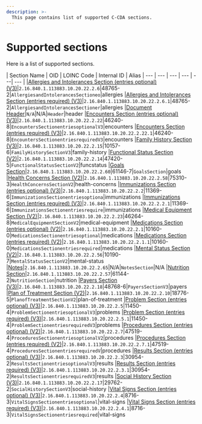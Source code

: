 ```yaml
---
description: >-
  This page contains list of supported C-CDA sections.
---
```


# Supported sections

Here is a list of supported sections.


| Section Name | OID | LOINC Code | Internal ID | Alias
| --- | --- | --- | --- | ---| --- |
|[Allergies and Intolerances Section (entries optional) (V3)](allergiesandintolerancessectioneo.md)|`2.16.840.1.113883.10.20.22.2.6`|48765-2|`AllergiesandIntolerancesSectioneo`|allergies
|[Allergies and Intolerances Section (entries required) (V3)](allergiesandintolerancessectioner.md)|`2.16.840.1.113883.10.20.22.2.6.1`|48765-2|`AllergiesandIntolerancesSectioner`|allergies
|[Document Header](header.md)|`N/A`|N/A|`Header`|header
|[Encounters Section (entries optional) (V3)](encounterssectionentriesoptionalv3.md)|`2.16.840.1.113883.10.20.22.2.22`|46240-8|`EncountersSectionentriesoptionalV3`|encounters
|[Encounters Section (entries required) (V3)](encounterssectionentriesrequiredv3.md)|`2.16.840.1.113883.10.20.22.2.22.1`|46240-8|`EncountersSectionentriesrequiredV3`|encounters
|[Family History Section (V3)](familyhistorysectionv3.md)|`2.16.840.1.113883.10.20.22.2.15`|10157-6|`FamilyHistorySectionV3`|family-history
|[Functional Status Section (V2)](functionalstatussectionv2.md)|`2.16.840.1.113883.10.20.22.2.14`|47420-5|`FunctionalStatusSectionV2`|funcstatus
|[Goals Section](goalssection.md)|`2.16.840.1.113883.10.20.22.2.60`|61146-7|`GoalsSection`|goals
|[Health Concerns Section (V2)](healthconcernssectionv2.md)|`2.16.840.1.113883.10.20.22.2.58`|75310-3|`HealthConcernsSectionV2`|health-concerns
|[Immunizations Section (entries optional) (V3)](immunizationssectionentriesoptiona.md)|`2.16.840.1.113883.10.20.22.2.2`|11369-6|`ImmunizationsSectionentriesoptiona`|immunizations
|[Immunizations Section (entries required) (V3)](immunizationssectionentriesrequire.md)|`2.16.840.1.113883.10.20.22.2.2.1`|11369-6|`ImmunizationsSectionentriesrequire`|immunizations
|[Medical Equipment Section (V2)](medicalequipmentsectionv2.md)|`2.16.840.1.113883.10.20.22.2.23`|46264-8|`MedicalEquipmentSectionV2`|medical-equipment
|[Medications Section (entries optional) (V2)](medicationssectionentriesoptional.md)|`2.16.840.1.113883.10.20.22.2.1`|10160-0|`MedicationsSectionentriesoptional`|medications
|[Medications Section (entries required) (V2)](medicationssectionentriesrequired.md)|`2.16.840.1.113883.10.20.22.2.1.1`|10160-0|`MedicationsSectionentriesrequired`|medications
|[Mental Status Section (V2)](mentalstatussectionv2.md)|`2.16.840.1.113883.10.20.22.2.56`|10190-7|`MentalStatusSectionV2`|mental-status
|[Notes](notessection.md)|`2.16.840.1.113883.10.20.22.2.65`|N/A|`NotesSection`|N/A
|[Nutrition Section](nutritionsection.md)|`2.16.840.1.113883.10.20.22.2.57`|61144-2|`NutritionSection`|nutrition
|[Payers Section (V3)](payerssectionv3.md)|`2.16.840.1.113883.10.20.22.2.18`|48768-6|`PayersSectionV3`|payers
|[Plan of Treatment Section (V2)](planoftreatmentsectionv2.md)|`2.16.840.1.113883.10.20.22.2.10`|18776-5|`PlanofTreatmentSectionV2`|plan-of-treatment
|[Problem Section (entries optional) (V3)](problemsectionentriesoptionalv3.md)|`2.16.840.1.113883.10.20.22.2.5`|11450-4|`ProblemSectionentriesoptionalV3`|problems
|[Problem Section (entries required) (V3)](problemsectionentriesrequiredv3.md)|`2.16.840.1.113883.10.20.22.2.5.1`|11450-4|`ProblemSectionentriesrequiredV3`|problems
|[Procedures Section (entries optional) (V2)](proceduressectionentriesoptionalv2.md)|`2.16.840.1.113883.10.20.22.2.7`|47519-4|`ProceduresSectionentriesoptionalV2`|procedures
|[Procedures Section (entries required) (V2)](proceduressectionentriesrequiredv.md)|`2.16.840.1.113883.10.20.22.2.7.1`|47519-4|`ProceduresSectionentriesrequiredV`|procedures
|[Results Section (entries optional) (V3)](resultssectionentriesoptionalv3.md)|`2.16.840.1.113883.10.20.22.2.3`|30954-2|`ResultsSectionentriesoptionalV3`|results
|[Results Section (entries required) (V3)](resultssectionentriesrequiredv3.md)|`2.16.840.1.113883.10.20.22.2.3.1`|30954-2|`ResultsSectionentriesrequiredV3`|results
|[Social History Section (V3)](socialhistorysectionv3.md)|`2.16.840.1.113883.10.20.22.2.17`|29762-2|`SocialHistorySectionV3`|social-history
|[Vital Signs Section (entries optional) (V3)](vitalsignssectionentriesoptional.md)|`2.16.840.1.113883.10.20.22.2.4`|8716-3|`VitalSignsSectionentriesoptional`|vital-signs
|[Vital Signs Section (entries required) (V3)](vitalsignssectionentriesrequired.md)|`2.16.840.1.113883.10.20.22.2.4.1`|8716-3|`VitalSignsSectionentriesrequired`|vital-signs